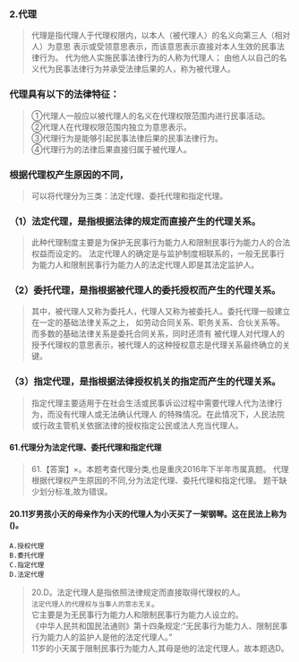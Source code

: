 ### 2.代理
>   代理是指代理人于代理权限内，以本人（被代理人）的名义向第三人（相对人）为意思
表示或受领意思表示，而该意思表示直接对本人生效的民事法律行为。
代为他人实施民事法律行为的人称为代理人；
由他人以自己的名义代为民事法律行为并承受法律后果的人，称为被代理人。

### 代理具有以下的法律特征：
>   ①代理人一般应以被代理人的名义在代理权限范围内进行民事活动。     
    ②代理人在代理权限范围内独立为意思表示。     
    ③代理行为是能够引起民事法律后果的民事法律行为。     
    ④代理行为的法律后果直接归属于被代理人。
    
### 根据代理权产生原因的不同，     
>   可以将代理分为三类：法定代理、委托代理和指定代理。     

### （1）法定代理，是指根据法律的规定而直接产生的代理关系。
>   此种代理制度主要是为保护无民事行为能力人和限制民事行为能力人的合法权益而设定的。
法定代理人的确定是与监护制度相联系的，一般无民事行为能力人和限制民事行为能力人的法定代理人即是其法定监护人。

### （2）委托代理，是指根据被代理人的委托授权而产生的代理关系。
>   其中，被代理人又称为委托人，代理人又称为被委托人。委托代理一般建立在一定的基础法律关系之上，
如劳动合同关系、职务关系、合伙关系等。而多数的基础法律关系是委托合同关系，同时还须有
被代理人对代理人的授予代理权的意思表示，被代理人的这种授权意志是代理关系最终确立的关键。

### （3）指定代理，是指根据法律授权机关的指定而产生的代理关系。
>   指定代理主要适用于在社会生活或民事诉讼过程中需要代理人代为法律行为，而没有代理人或无法确认代理人
的特殊情况。在此情况下，人民法院或行政主管机关依据法律的授权指定公民或法人充当代理人。



#### 61.代理分为法定代理、委托代理和指定代理
>   61.【答案】×。本题考查代理分类,也是重庆2016年下半年市属真题。
代理根据代理权产生原因的不同,分为法定代理、委托代理和指定代理。
题干缺少划分标准,故为错误。

#### 20.11岁男孩小天的母亲作为小天的代理人为小天买了一架钢琴。这在民法上称为()。
    A.授权代理
    B.委托代理
    C.指定代理
    D.法定代理
>   20.D。法定代理人是指依照法律规定而直接取得代理权的人。  
`法定代理人的代理权与当事人的意志无关`。  
    它主要是为无民事行为能力人和限制民事行为能力人设立的。  
    《中华人民共和国民法通则》第十四条规定:“无民事行为能力人、限制民事行为能力人的监护人是他的法定代理人。”  
    11岁的小天属于限制民事行为能力人,其母是他的法定代理人。故本题选D。  



